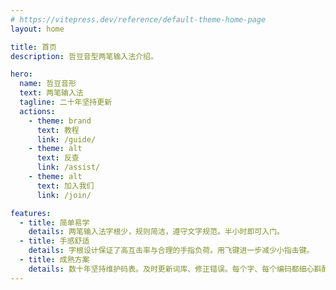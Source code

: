 ```yaml
---
# https://vitepress.dev/reference/default-theme-home-page
layout: home

title: 首页
description: 哲豆音型两笔输入法介绍。

hero:
  name: 哲豆音形
  text: 两笔输入法
  tagline: 二十年坚持更新
  actions:
    - theme: brand
      text: 教程
      link: /guide/
    - theme: alt
      text: 反查
      link: /assist/
    - theme: alt
      text: 加入我们
      link: /join/

features:
  - title: 简单易学
    details: 两笔输入法字根少，规则简洁，遵守文字规范。半小时即可入门。
  - title: 手感舒适
    details: 字根设计保证了高互击率与合理的手指负荷。用飞键进一步减少小指击键。
  - title: 成熟方案
    details: 数十年坚持维护码表。及时更新词库、修正错误。每个字、每个编码都细心斟酌。
---
```


